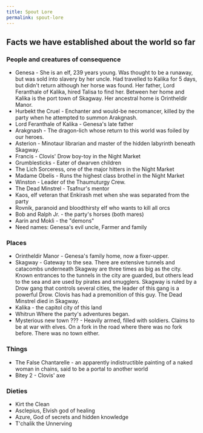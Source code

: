 ```yaml
---
title: Spout Lore
permalink: spout-lore
---
```


## Facts we have established about the world so far

### People and creatures of consequence

* Genesa - She is an elf, 239 years young. Was thought to be a runaway, but was sold into slavery by her uncle. Had travelled to Kalika for 5 days, but didn't return although her horse was found. Her father, Lord Feranthale of Kalika, hired Talisa to find her. Between her home and Kalika is the port town of Skagway. Her ancestral home is Orintheldir Manor.
* Hurbekt the Cruel - Enchanter and would-be necromancer, killed by the party when he attempted to summon Arakgnash.
* Lord Feranthale of Kalika - Genesa's late father
* Arakgnash - The dragon-lich whose return to this world was foiled by our heroes.
* Asterion - Minotaur librarian and master of the hidden labyrinth beneath Skagway.
* Francis - Clovis' Drow boy-toy in the Night Market
* Grumblesticks - Eater of dwarven children
* The Lich Sorceress, one of the major hitters in the Night Market
* Madame Obelis - Runs the highest class brothel in the Night Market
* Winston - Leader of the Thaumuturgy Crew.
* The Dead Minstrel - Tsafnur's mentor
* Kaos, elf veteran that Enkirash met when she was separated from the party
* Rovnik, paranoid and bloodthirsty elf who wants to kill all orcs
* Bob and Ralph Jr. - the party's horses (both mares)
* Aarin and Mokli - the "demons"
* Need names: Genesa's evil uncle, Farmer and family


### Places

* Orintheldir Manor - Genesa's family home, now a fixer-upper.
* Skagway - Gateway to the sea. There are extensive tunnels and catacombs underneath Skagway are three times as big as the city. Known entrances to the tunnels in the city are guarded, but others lead to the sea and are used by pirates and smugglers. Skagway is ruled by a Drow gang that controls several cities, the leader of this gang is a powerful Drow. Clovis has had a premonition of this guy. The Dead Minstrel died in Skagway.
* Kalika - the capitol city of this land
* Whitrun Where the party's adventures began.
* Mysterious new town ??? - Heavily armed, filled with soldiers. Claims to be at war with elves. On a fork in the road where there was no fork before. There was no town either.

### Things

* The False Chantarelle - an apparently indistructible painting of a naked woman in chains, said to be a portal to another world
* Bitey 2 - Clovis' axe

### Dieties

* Kirt the Clean
* Asclepius, Elvish god of healing
* Azure, God of secrets and hidden knowledge
* T'chalik the Unnerving


